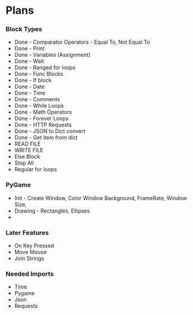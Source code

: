 # Plans

### Block Types

- Done - Comparator Operators - Equal To, Not Equal To
- Done - Print
- Done - Variables (Assignment)
- Done - Wait
- Done - Ranged for loops
- Done - Func Blocks
- Done - If block
- Done - Date
- Done - Time
- Done - Comments
- Done - While Loops
- Done - Math Operators
- Done - Forever Loops
- Done - HTTP Requests
- Done - JSON to Dict convert
- Done - Get item from dict
- READ FILE
- WRITE FILE 
- Else Block
- Stop All
- Regular for loops


### PyGame
- Init - Create Window, Color Window Background, FrameRate, Window Size,
- Drawing - Rectangles, Ellipses
- 

### Later Features
- On Key Pressed
- Move Mouse
- Join Strings

### Needed Imports
- Time
- Pygame
- Json
- Requests
